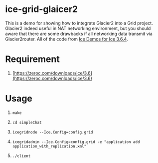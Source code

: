 # ice-grid-glaicer2

This is a demo for showing how to integrate Glacier2 into a Grid project. Glacier2 indeed useful in NAT networking environment, but you should aware that there are some drawbacks if all networking data transmit via Glacier2router. All of the code from [Ice Demos for Ice 3.6.4](https://github.com/zeroc-ice/ice-demos/releases/tag/v3.6.4).

# Requirement

1. [https://zeroc.com/downloads/ice/3.6](https://zeroc.com/downloads/ice/3.6)

# Usage 

1. ```make```

2. ```cd simpleChat```

3. ```icegridnode --Ice.Config=config.grid```

4. ```icegridadmin --Ice.Config=config.grid -e "application add application_with_replication.xml"```

5. ```./client```
